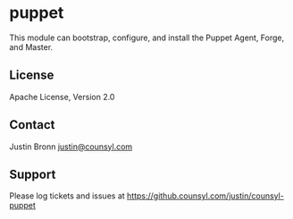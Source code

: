 puppet
======

This module can bootstrap, configure, and install the Puppet Agent, Forge,
and Master.

License
-------

Apache License, Version 2.0

Contact
-------

Justin Bronn <justin@counsyl.com>

Support
-------

Please log tickets and issues at https://github.counsyl.com/justin/counsyl-puppet
